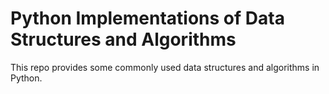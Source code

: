 # Python Implementations of Data Structures and Algorithms
This repo provides some commonly used data structures and algorithms in Python.